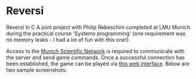 # Reversi
Reversi in C
A joint project with Philip Rebeschini completed at LMU Munich during the practical course 'Systems programming' (one requirement was no memory leaks - I had a lot of fun with this one!). 

Access to the [Munich Scientific Network](https://www.lrz.de/services/netz/mobil/vpn_en/) is required to communicate with the server and send game commands. Once a successful connection has been established, the game can be played via [this web interface](http://sysprak.priv.lab.nm.ifi.lmu.de). Below are two sample screenshots: 

